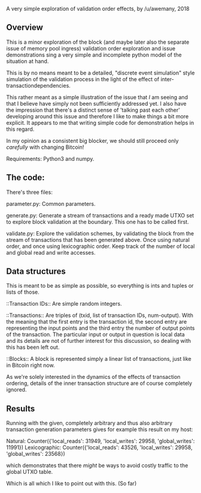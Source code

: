 A very simple exploration of validation order effects, by /u/awemany, 2018

Overview
--------

This is a minor exploration of the block (and maybe later also the
separate issue of memory pool ingress) validation order exploration
and issue demonstrations sing a very simple and incomplete python
model of the situation at hand.

This is by no means meant to be a detailed, "discrete event
simulation" style simulation of the validation process in the light of
the effect of inter-transactiondependencies.

This rather meant as a simple illustration of the issue that _I_ am
seeing and that I believe have simply not been sufficiently addressed
yet.  I also have the impression that there's a distinct sense of
'talking past each other' developing around this issue and therefore I
like to make things a bit more explicit.  It appears to me that
writing simple code for demonstration helps in this regard.

In my opinion as a consistent big blocker, we should still
proceed only *carefully* with changing Bitcoin!

Requirements: Python3 and numpy.

The code:
---------
There's three files:

parameter.py: Common parameters.

generate.py: Generate a stream of transactions and a ready made UTXO
set to explore block validation at the boundary. This one has to be called first.

validate.py: Explore the validation schemes, by validating the block
from the stream of transactions that has been generated above. Once
using natural order, and once using lexicographic order. Keep track of
the number of local and global read and write accesses.

Data structures
---------------
This is meant to be as simple as possible, so everything is ints
and tuples or lists of those.

::Transaction IDs::
Are simple random integers.

::Transactions::
Are triples of (txid, list of transaction IDs, num-output). With the meaning that the
first entry is the transaction id, the second entry are representing the input points
and the third entry the number of output points
of the transaction. The particular input or output in question is local data and
its details are not of further interest for this discussion, so dealing with this
has been left out.

::Blocks::
A block is represented simply a linear list of transactions, just like in Bitcoin
right now.

As we're solely interested in the dynamics of the effects of transaction
ordering, details of the inner transaction structure are of course completely ignored.

Results
-------

Running with the given, completely arbitrary and thus also arbitrary
transaction generation parameters gives for example this result on my
host:

Natural:
Counter({'local_reads': 31949, 'local_writes': 29958, 'global_writes': 11991})
Lexicographic:
Counter({'local_reads': 43526, 'local_writes': 29958, 'global_writes': 23568})

which demonstrates that there *might* be ways to avoid costly traffic to
the global UTXO table.

Which is all which I like to point out with this. (So far)
